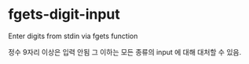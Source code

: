 # fgets-digit-input
Enter digits from stdin via fgets function

정수 9자리 이상은 입력 안됨
그 이하는 모든 종류의 input 에 대해 대처할 수 있음.
